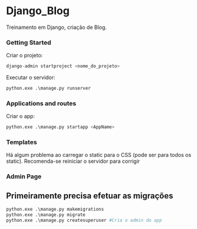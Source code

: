 # Django_Blog

Treinamento em Django, criação de Blog.

### Getting Started
Criar o projeto: 
```python
django-admin startproject <nome_do_projeto>

```
Executar o servidor:

```python
python.exe .\manage.py runserver
```

### Applications and routes
Criar o app:
```python
python.exe .\manage.py startapp <AppName>
```

### Templates
Há algum problema ao carregar o static para o CSS (pode ser para todos os static). Recomenda-se reiniciar o servidor para corrigir

### Admin Page 
## Primeiramente precisa efetuar as migrações

```python
python.exe .\manage.py makemigrations 
python.exe .\manage.py migrate  
python.exe .\manage.py createsuperuser #Cria o admin do app
```
